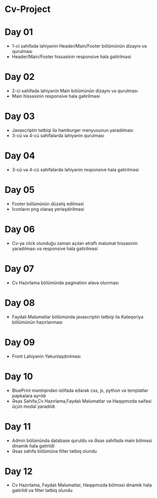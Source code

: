 # Cv-Project

# Day 01
   * 1-ci səhifədə lahiyənin Header/Main/Footer bölümünün dizaynı və qurulması 
   * Header/Main/Footer hissəsinin responsive hala gətirilməsi
  
# Day 02
   * 2-ci səhifədə lahiyənin Main bölümünün dizaynı və qurulması 
   * Main hissəsinin responsive hala gətirilməsi

# Day 03
   * Javascriptin tətbiqi ilə hamburger menyusunun yaradılması
   * 3-cü və 4-cü səhifələrdə lahiyənin qurulması

# Day 04
   * 3-cü və 4-cü səhifələrdə lahiyənin responsive hala gətirilməsi

# Day 05
   * Footer bölümünün düzəliş edilməsi
   * İconların png olaraq yerləşdirilməsi

# Day 06
   * Cv-yə click olunduğu zaman açılan ətraflı məlumat hissəsinin yaradılması və responsive hala gətirilməsi

# Day 07
   * Cv Hazırlama bölümündə pagination əlavə olunması 

# Day 08
   * Faydalı Məlumatlar bölümündə javascriptin tətbiqi ilə Kateqoriya bölümünün hazırlanması

# Day 09
   * Front Lahiyənin Yekunlaşdırılması

# Day 10
   * BluePrint məntiqindən istifadə edərək css, js, python və templatlər papkalara ayrıldı
   * Əsas Səhifə,Cv Hazırlama,Faydalı Məlumatlar və Haqqımızda səifəsi üçün modal yaradıldı

# Day 11
   * Admin bölümündə database quruldu və Əsas səhifədə main bölməsi dinamik hala gətirildi
   * Əsas səhifə bölümünə filter tətbiq olundu

# Day 12
   * Cv Hazırlama, Faydalı Məlumatlar, Haqqımızda bölməsi dinamik hala gətirildi və filter tətbiq olundu
  
